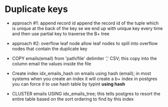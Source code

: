 # Duplicate keys

* approach #1: append record id 
  append the record id of the tuple which is unique at the back of the key 
  se we end up with unique key every time and then use partial key to traverse the B+ tree
* approach #2: overflow leaf node 
  allow leaf nodes to spill into overflow nodes that contain the duplicate key


* COPY emails(email) from 'path/file' delimiter ',' CSV;
  this copy into the column email the values inside the file 


* Create index idx_emails_hash on emails using hash (email); 
  in most systems when you create an index it will create a b+ index 
  in postgres you can force it to use hash table by typint **using hash**
  
  
* CLUSTER emails USING idx_emails_tree; 
  this tells postgres to resort the entire table based on the sort ordering to find by this index
